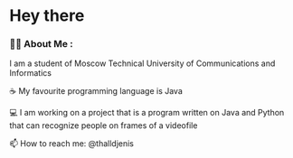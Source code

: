 <h1>
  Hey there
</h1>

### :man_technologist: About Me :

I am a student of Moscow Technical University of Communications and Informatics

:coffee: My favourite programming language is Java

:computer: I am working on a project that is a program written on Java and Python that can recognize people on frames of a videofile 

:mailbox: How to reach me: @thalldjenis
<!--
**denixx-dev/denixx-dev** is a ✨ _special_ ✨ repository because its `README.md` (this file) appears on your GitHub profile.

Here are some ideas to get you started:

- 🔭 I’m currently working on ...
- 🌱 I’m currently learning ...
- 👯 I’m looking to collaborate on ...
- 🤔 I’m looking for help with ...
- 💬 Ask me about ...
- 📫 How to reach me: ...
- 😄 Pronouns: ...
- ⚡ Fun fact: ...
-->
